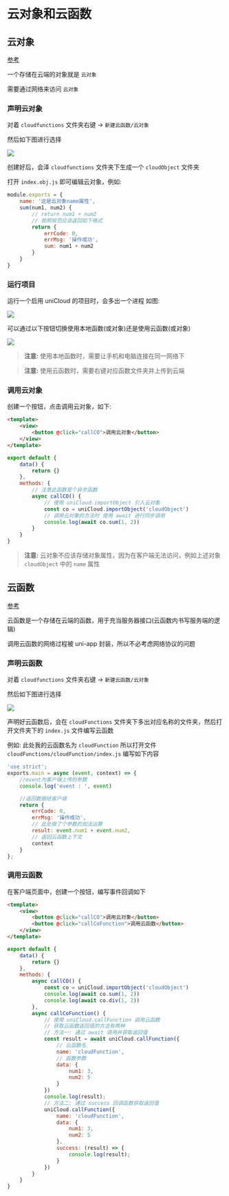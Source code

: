 # 云对象和云函数

## 云对象

[参考](http://zh.uniapp.dcloud.io/uniCloud/cloud-obj.html)

一个存储在云端的对象就是 `云对象`

需要通过网络来访问 `云对象`

### 声明云对象

对着 `cloudfunctions` 文件夹右键 -> `新建云函数/云对象`

然后如下图进行选择

![](md-img/2023-01-29-15-51-51.png)

创建好后，会泽 `cloudfunctions` 文件夹下生成一个 `cloudObject` 文件夹

打开 `index.obj.js` 即可编辑云对象，例如:

```js
module.exports = {
	name: '这是云对象name属性',
	sum(num1, num2) {
		// return num1 + num2
		// 按照规范应该返回如下格式
		return {
			errCode: 0,
			errMsg: '操作成功',
			sum: num1 + num2
		}
	}
}
```

### 运行项目

运行一个启用 uniCloud 的项目时，会多出一个进程 如图:

![](md-img/2023-01-29-16-01-48.png)

可以通过以下按钮切换使用本地函数(或对象)还是使用云函数(或对象)

![](md-img/2023-01-29-16-03-17.png)

> **注意:** 使用本地函数时，需要让手机和电脑连接在同一网络下

> **注意:** 使用云函数时，需要右键对应函数文件夹并上传到云端

### 调用云对象

创建一个按钮，点击调用云对象，如下:

```html
<template>
	<view>
		<button @click="callCO">调用云对象</button>
	</view>
</template>
```

```js
export default {
    data() {
        return {}
    },
    methods: {
        // 注意此函数是个异步函数
        async callCO() {
            // 使用 uniCloud.importObject 引入云对象
            const co = uniCloud.importObject('cloudObject')
            // 调用云对象的方法时 使用 await 进行同步调用
            console.log(await co.sum(1, 2))
        }
    }
}
```

> **注意:** 云对象不应该存储对象属性，因为在客户端无法访问，例如上述对象 `cloudObject` 中的 `name` 属性

## 云函数

[参考](http://zh.uniapp.dcloud.io/uniCloud/cf-callfunction.html)

云函数是一个存储在云端的函数，用于充当服务器接口(云函数内书写服务端的逻辑)

调用云函数的网络过程被 uni-app 封装，所以不必考虑网络协议的问题

### 声明云函数

对着 `cloudfunctions` 文件夹右键 -> `新建云函数/云对象`

然后如下图进行选择

![](md-img/2023-01-30-09-00-22.png)

声明好云函数后，会在 `cloudFunctions` 文件夹下多出对应名称的文件夹，然后打开文件夹下的 `index.js` 文件编写云函数

例如: 此处我的云函数名为 `cloudFunction` 所以打开文件 `cloudFunctions/cloudFunction/index.js` 编写如下内容

```js
'use strict';
exports.main = async (event, context) => {
	//event为客户端上传的参数
	console.log('event : ', event)

	//返回数据给客户端
	return {
		errCode: 0,
		errMsg: '操作成功',
		// 此处做了个参数的加法运算
		result: event.num1 + event.num2,
		// 返回云函数上下文
		context
	}
};
```

### 调用云函数

在客户端页面中，创建一个按钮，编写事件回调如下

```html
<template>
	<view>
		<button @click="callCO">调用云对象</button>
		<button @click="callCoFunction">调用云函数</button>
	</view>
</template>
```

```js
export default {
    data() {
        return {}
    },
    methods: {
        async callCO() {
            const co = uniCloud.importObject('cloudObject')
            console.log(await co.sum(1, 2))
            console.log(await co.div(1, 2))
        },
        async callCoFunction() {
            // 使用 uniCloud.callFunction 调用云函数
            // 获取云函数返回值的方法有两种
            // 方法一: 通过 await 调用并获取返回值
            const result = await uniCloud.callFunction({
                // 云函数名
            	name: 'cloudFunction',
                // 函数参数
            	data: {
            		num1: 3,
            		num2: 5
            	}
            })
            console.log(result);
            // 方法二: 通过 success 回调函数获取返回值
            uniCloud.callFunction({
                name: 'cloudFunction',
                data: {
                    num1: 3,
                    num2: 5
                },
                success: (result) => {
                    console.log(result);
                }
            })
        }
    }
}
```
